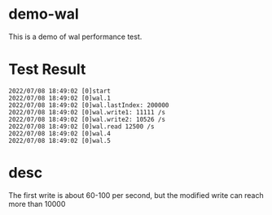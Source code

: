 # demo-wal
This is a demo of wal performance test.


# Test Result
```
2022/07/08 18:49:02 [0]start
2022/07/08 18:49:02 [0]wal.1
2022/07/08 18:49:02 [0]wal.lastIndex: 200000
2022/07/08 18:49:02 [0]wal.write1: 11111 /s
2022/07/08 18:49:02 [0]wal.write2: 10526 /s
2022/07/08 18:49:02 [0]wal.read 12500 /s
2022/07/08 18:49:02 [0]wal.4
2022/07/08 18:49:02 [0]wal.5

```

# desc
The first write is about 60-100 per second, 
but the modified write can reach more than 10000
